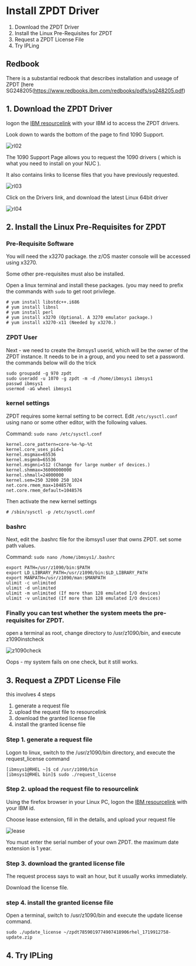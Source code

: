 # Install ZPDT Driver

1. Download the ZPDT Driver
2. Install the Linux Pre-Requisites for ZPDT
3. Request a ZPDT License File
4. Try IPLing


## Redbook

There is a substantial redbook that describes installation and useage of ZPDT [here SG248205(https://www.redbooks.ibm.com/redbooks/pdfs/sg248205.pdf)

## 1. Download the ZPDT Driver

 
logon the [IBM resourcelink](https://www.ibm.com/support/resourcelink/) with your IBM id to access the ZPDT drivers.

Look down to wards the bottom of the page to find 1090 Support.

![rl02](/sessions/images/rl02.JPG)

The 1090 Support Page allows you to request the 1090 drivers ( which is what you need to install on your NUC ).

It also contains links to license files that you have previously requested.

![rl03](/sessions/images/rl03.JPG)


Click on the Drivers link, and download the latest Linux 64bit driver 

![rl04](/sessions/images/rl04.JPG)

## 2. Install the Linux Pre-Requisites for ZPDT


### Pre-Requisite Software

You will need the x3270 package. the z/OS master console will be accessed using x3270. 

Some other pre-requisites must also be installed.

Open a linux terminal and install these packages. (you may need to prefix the commands with ```sudo``` to get root privilege.

```
# yum install libstdc++.i686 
# yum install libnsl
# yum install perl
# yum install x3270 (Optional. A 3270 emulator package.)
# yum install x3270-x11 (Needed by x3270.)
```

### ZPDT User

Next - we need to create the ibmsys1 userid, which will be the owner of the ZPDT instance.
It needs to be in a group, and you need to set a password. the commands below will do the trick

```
sudo groupadd -g 970 zpdt
sudo useradd -u 1070 -g zpdt -m -d /home/ibmsys1 ibmsys1
passwd ibmsys1
usermod -aG wheel ibmsys1
```

### kernel settings

ZPDT requires some kernal setting to be correct. Edit ```/etc/sysctl.conf``` using nano or some other editor, with the following values.

Command: ```sudo nano /etc/sysctl.conf```

```
kernel.core_pattern=core-%e-%p-%t
kernel.core_uses_pid=1
kernel.msgmax=65536
kernel.msgmnb=65536
kernel.msgmni=512 (Change for large number of devices.)
kernel.shmmax=36000000000
kernel.shmall=24000000
kernel.sem=250 32000 250 1024
net.core.rmem_max=1048576
net.core.rmem_default=1048576
```

Then activate the new kernel settings
```
# /sbin/sysctl -p /etc/sysctl.conf
```


### bashrc

Next, edit the .bashrc file for the ibmsys1 user that owns ZPDT. set some path values.

Command: ```sudo nano /home/ibmsys1/.bashrc```


```
export PATH=/usr/z1090/bin:$PATH
export LD_LIBRARY_PATH=/usr/z1090/bin:$LD_LIBRARY_PATH
export MANPATH=/usr/z1090/man:$MANPATH
ulimit -c unlimited
ulimit -d unlimited
ulimit -m unlimited (If more than 128 emulated I/O devices)
ulimit -v unlimited (If more than 128 emulated I/O devices)
```

### Finally you can test whether the system meets the pre-requisites for ZPDT.

open a terminal as root, change directory to /usr/z1090/bin, and execute z1090instcheck

![z1090check](/sessions/images/z1090check.JPG)

Oops - my system fails on one check, but it still works.


## 3. Request a ZPDT License File

this involves 4 steps
1. generate a request file
2. upload the request file to resourcelink
3. download the granted license file
4. install the granted license file


### Step 1. generate a request file

Logon to linux, switch to the /usr/z1090/bin directory, and execute the request_license command

```
[ibmsys1@RHEL ~]$ cd /usr/z1090/bin
[ibmsys1@RHEL bin]$ sudo ./request_license
```

### Step 2. upload the request file to resourcelink

Using the firefox browser in your Linux PC, logon the [IBM resourcelink](https://www.ibm.com/support/resourcelink/) with your IBM id.

Choose lease extension, fill in the details, and upload your request file

![lease](/sessions/images/lease.JPG)

You must enter the serial number of your own ZPDT. the maximum date extension is 1 year.


### Step 3. download the granted license file

The request process says to wait an hour, but it usually works immediately.

Download the license file.


### step 4. install the granted license file

Open a terminal, switch to /usr/z1090/bin and execute the update license command.

```
sudo ./update_license ~/zpdt7859019774907418906rhel_1719912758-update.zip
```

## 4. Try IPLing








